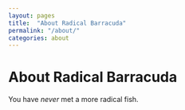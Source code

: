 ```yaml
---
layout: pages
title:  "About Radical Barracuda"
permalink: "/about/"
categories: about
---
```


# About Radical Barracuda

You have *never* met a more radical fish.
